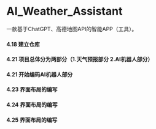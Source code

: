 # AI_Weather_Assistant
一款基于ChatGPT、高德地图API的智能APP（工具）。
#### 4.18 建立仓库
#### 4.21 项目总体分为两部分（1.天气预报部分 2.AI机器人部分）
#### 4.21 开始编码AI机器人部分
#### 4.23 界面布局的编写
#### 4.24 界面布局的编写
#### 4.25 界面布局的编写

